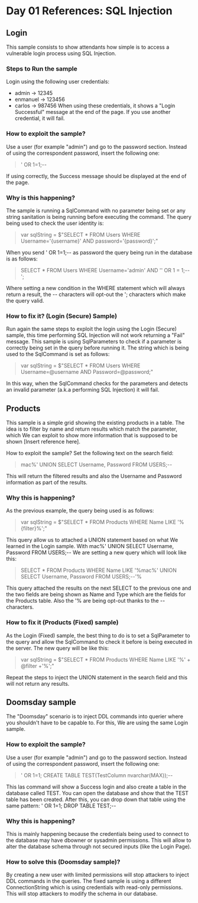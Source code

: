 # Day 01 References: SQL Injection

## Login

This sample consists to show attendants how simple is to access a vulnerable login process using SQL Injection.

### Steps to Run the sample

Login using the following user credentials:

- admin -> 12345
- enmanuel -> 123456
- carlos -> 987456
When using these credentials, it shows a "Login Successful" message at the end of the page. If you use another credential, it will fail.

### How to exploit the sample?

Use a user (for example "admin") and go to the password section. Instead of using the correspondent password, insert the following one:

> ' OR 1=1;--

If using correctly, the Success message should be displayed at the end of the page.

### Why is this happening?

The sample is running a SqlCommand with no parameter being set or any string sanitation is being running before executing the command. The query being used to check the user identity is:

>var sqlString = $"SELECT * FROM Users WHERE Username='{username}' AND password='{password}';"

When you send ' OR 1=1;-- as password the query being run in the database is as follows:

>SELECT * FROM Users WHERE Username='admin' AND '' OR 1 = 1;--';

Where setting a new condition in the WHERE statement which will always return a result, the -- characters will opt-out the '; characters which make the query valid.

### How to fix it? (Login (Secure) Sample)

Run again the same steps to exploit the login using the Login (Secure) sample, this time performing SQL Injection will not work returning a "Fail" message. This sample is using SqlParameters to check if a parameter is correctly being set in the query before running it. The string which is being used to the SqlCommand is set as follows:

> var sqlString = $"SELECT * FROM Users WHERE Username=@username AND Password=@password;"

In this way, when the SqlCommand checks for the parameters and detects an invalid parameter (a.k.a performing SQL Injection) it will fail.

## Products

This sample is a simple grid showing the existing products in a table. The idea is to filter by name and return results which match the parameter, which We can exploit to show more information that is supposed to be shown [Insert reference here].

How to exploit the sample?
Set the following text on the search field:

> mac%' UNION SELECT Username, Password FROM USERS;--

This will return the filtered results and also the Username and Password information as part of the results.

### Why this is happening?

As the previous example, the query being used is as follows:

>var sqlString = $"SELECT * FROM Products WHERE Name LIKE '%{filter}%';"

This query allow us to attached a UNION statement based on what We learned in the Login sample. With mac%' UNION SELECT Username, Password FROM USERS;-- We are setting a new query which will look like this:

>SELECT * FROM Products WHERE Name LIKE '%mac%' UNION SELECT Username, Password FROM USERS;--'%

This query attached the results on the next SELECT to the previous one and the two fields are being shown as Name and Type which are the fields for the Products table. Also the '% are being opt-out thanks to the -- characters.

### How to fix it (Products (Fixed) sample)

As the Login (Fixed) sample, the best thing to do is to set a SqlParameter to the query and allow the SqlCommand to check it before is being executed in the server. The new query will be like this:

>var sqlString = $"SELECT * FROM Products WHERE Name LIKE '%' + @filter +'%';"

Repeat the steps to inject the UNION statement in the search field and this will not return any results.

## Doomsday sample

The "Doomsday" scenario is to inject DDL commands into querier where you shouldn't have to be capable to. For this, We are using the same Login sample.

### How to exploit the sample?

Use a user (for example "admin") and go to the password section. Instead of using the correspondent password, insert the following one:

>' OR 1=1; CREATE TABLE TEST(TestColumn nvarchar(MAX));--

This las command will show a Success login and also create a table in the database called TEST. You can open the database and show that the TEST table has been created. After this, you can drop down that table using the same pattern: ' OR 1=1; DROP TABLE TEST;--

### Why this is happening?

This is mainly happening because the credentials being used to connect to the database may have dbowner or sysadmin permissions. This will allow to alter the database schema through not secured inputs (like the Login Page).

### How to solve this (Doomsday sample)?

By creating a new user with limited permissions will stop attackers to inject DDL commands in the queries. The fixed sample is using a different ConnectionString which is using credentials with read-only permissions. This will stop attackers to modify the schema in our database.